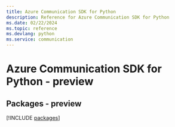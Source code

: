 ```yaml
---
title: Azure Communication SDK for Python
description: Reference for Azure Communication SDK for Python
ms.date: 02/22/2024
ms.topic: reference
ms.devlang: python
ms.service: communication
---
```

# Azure Communication SDK for Python - preview
## Packages - preview
[!INCLUDE [packages](communication-index.md)]